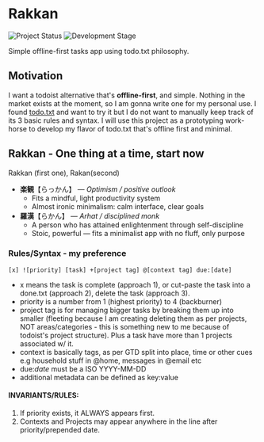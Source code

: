 # Rakkan

![Project Status](https://img.shields.io/badge/status-prototyping-yellowgreen)
![Development Stage](https://img.shields.io/badge/development-early%20dev-orange)

Simple offline-first tasks app using todo.txt philosophy.

## Motivation
I want a todoist alternative that's **offline-first**, and simple. Nothing in the market exists at the moment, so I am gonna write one for my personal use. I found [todo.txt](https://github.com/r0hitm/todo.txt?tab=readme-ov-file) and want to try it but I do not want to manually keep track of its 3 basic rules and syntax. I will use this project as a prototyping work-horse to develop my flavor of todo.txt that's offline first and minimal.

## Rakkan - One thing at a time, start now
Rakkan (first one), Rakan(second)
- **楽観**【らっかん】 — _Optimism / positive outlook_
    - Fits a mindful, light productivity system
    - Almost ironic minimalism: calm interface, clear goals
- **羅漢**【らかん】 — _Arhat / disciplined monk_
    - A person who has attained enlightenment through self-discipline
    - Stoic, powerful — fits a minimalist app with no fluff, only purpose

### Rules/Syntax - my preference

```
[x] ![priority] [task] +[project tag] @[context tag] due:[date]
```

- x means the task is complete (approach 1), or cut-paste the task into a done.txt (approach 2), delete the task (approach 3).
- priority is a number from 1 (highest priority) to 4 (backburner)
- project tag is for managing bigger tasks by breaking them up into smaller (fleeting because I am creating deleting them as per projects, NOT areas/categories - this is something new to me because of todoist's project structure). Plus a task have more than 1 projects associated w/ it.
- context is basically tags, as per GTD split into place, time or other cues e.g household stuff in @home, messages in @email etc
- due:*date* must be a ISO YYYY-MM-DD
- additional metadata can be defined as key:value

#### INVARIANTS/RULES:
1. If priority exists, it ALWAYS appears first.
2. Contexts and Projects may appear anywhere in the line after priority/prepended date.
